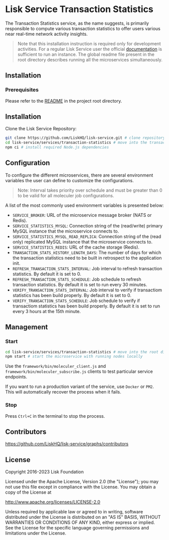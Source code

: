 # Lisk Service Transaction Statistics

The Transaction Statistics service, as the name suggests, is primarily responsible to compute various transaction statistics to offer users various near real-time network activity insights.

> Note that this installation instruction is required only for development activities. For a regular Lisk Service user the official [documentation](https://lisk.com/documentation/lisk-service/) is sufficient to run an instance. The global readme file present in the root directory describes running all the microservices simultaneously.

## Installation

### Prerequisites

Please refer to the [README](../../README.md) in the project root directory.

## Installation

Clone the Lisk Service Repository:

```bash
git clone https://github.com/LiskHQ/lisk-service.git # clone repository
cd lisk-service/services/transaction-statistics # move into the transaction-statistics microservice directory
npm ci # install required Node.js dependencies
```

## Configuration

To configure the different microservices, there are several environment variables the user can define to customize the configurations.

> Note: Interval takes priority over schedule and must be greater than 0 to be valid for all moleculer job configurations.

A list of the most commonly used environment variables is presented below:

- `SERVICE_BROKER`: URL of the microservice message broker (NATS or Redis).
- `SERVICE_STATISTICS_MYSQL`: Connection string of the (read/write) primary MySQL instance that the microservice connects to.
- `SERVICE_STATISTICS_MYSQL_READ_REPLICA`: Connection string of the (read only) replicated MySQL instance that the microservice connects to.
- `SERVICE_STATISTICS_REDIS`: URL of the cache storage (Redis).
- `TRANSACTION_STATS_HISTORY_LENGTH_DAYS`: The number of days for which the transaction statistics need to be built in retrospect to the application init.
- `REFRESH_TRANSACTION_STATS_INTERVAL`: Job interval to refresh transaction statistics. By default it is set to 0.
- `REFRESH_TRANSACTION_STATS_SCHEDULE`: Job schedule to refresh transaction statistics. By default it is set to run every 30 minutes.
- `VERIFY_TRANSACTION_STATS_INTERVAL`: Job interval to verify if transactiom statistics has been build properly. By default it is set to 0.
- `VERIFY_TRANSACTION_STATS_SCHEDULE`: Job schedule to verify if transactiom statistics has been build properly. By default it is set to run every 3 hours at the 15th minute.
## Management

### Start

```bash
cd lisk-service/services/transaction-statistics # move into the root directory of the transaction-statistics microservice
npm start # start the microservice with running nodes locally
```

Use the `framework/bin/moleculer_client.js` and `framework/bin/moleculer_subscribe.js` clients to test particular service endpoints.

If you want to run a production variant of the service, use `Docker` or `PM2`. This will automatically recover the process when it fails.

### Stop

Press `Ctrl+C` in the terminal to stop the process.

## Contributors

https://github.com/LiskHQ/lisk-service/graphs/contributors

## License

Copyright 2016-2023 Lisk Foundation

Licensed under the Apache License, Version 2.0 (the "License");
you may not use this file except in compliance with the License.
You may obtain a copy of the License at

http://www.apache.org/licenses/LICENSE-2.0

Unless required by applicable law or agreed to in writing, software
distributed under the License is distributed on an "AS IS" BASIS,
WITHOUT WARRANTIES OR CONDITIONS OF ANY KIND, either express or implied.
See the License for the specific language governing permissions and
limitations under the License.

[lisk documentation site]: https://lisk.com/documentation
